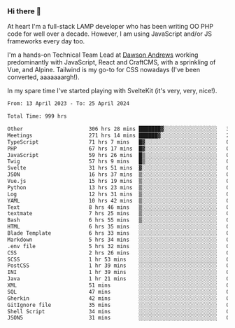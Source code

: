 ### Hi there 👋

<!--
**JamesNock/JamesNock** is a ✨ _special_ ✨ repository because its `README.md` (this file) appears on your GitHub profile.

Here are some ideas to get you started:

- 🔭 I’m currently working on ...
- 🌱 I’m currently learning ...
- 👯 I’m looking to collaborate on ...
- 🤔 I’m looking for help with ...
- 💬 Ask me about ...
- 📫 How to reach me: ...
- 😄 Pronouns: ...
- ⚡ Fun fact: ...
-->
At heart I'm a full-stack LAMP developer who has been writing OO PHP code for well over a decade. However, I am using JavaScript and/or JS frameworks every day too.

I'm a hands-on Technical Team Lead at [Dawson Andrews](https://www.dawsonandrews.com/) working predominantly with JavaScript, React and CraftCMS, with a sprinkling of Vue, and Alpine. Tailwind is my go-to for CSS nowadays (I've been converted, aaaaaaargh!).

In my spare time I've started playing with SvelteKit (it's very, very, nice!).

<!--START_SECTION:waka-->

```txt
From: 13 April 2023 - To: 25 April 2024

Total Time: 999 hrs

Other                     306 hrs 28 mins ███████▓░░░░░░░░░░░░░░░░░   30.69 %
Meetings                  271 hrs 14 mins ██████▓░░░░░░░░░░░░░░░░░░   27.16 %
TypeScript                71 hrs 7 mins   █▓░░░░░░░░░░░░░░░░░░░░░░░   07.12 %
PHP                       67 hrs 17 mins  █▓░░░░░░░░░░░░░░░░░░░░░░░   06.74 %
JavaScript                59 hrs 26 mins  █▒░░░░░░░░░░░░░░░░░░░░░░░   05.95 %
Twig                      57 hrs 9 mins   █▒░░░░░░░░░░░░░░░░░░░░░░░   05.72 %
Svelte                    31 hrs 51 mins  ▓░░░░░░░░░░░░░░░░░░░░░░░░   03.19 %
JSON                      16 hrs 37 mins  ▒░░░░░░░░░░░░░░░░░░░░░░░░   01.66 %
Vue.js                    15 hrs 19 mins  ▒░░░░░░░░░░░░░░░░░░░░░░░░   01.53 %
Python                    13 hrs 23 mins  ▒░░░░░░░░░░░░░░░░░░░░░░░░   01.34 %
Log                       12 hrs 31 mins  ▒░░░░░░░░░░░░░░░░░░░░░░░░   01.25 %
YAML                      10 hrs 42 mins  ▒░░░░░░░░░░░░░░░░░░░░░░░░   01.07 %
Text                      8 hrs 46 mins   ▒░░░░░░░░░░░░░░░░░░░░░░░░   00.88 %
textmate                  7 hrs 25 mins   ▒░░░░░░░░░░░░░░░░░░░░░░░░   00.74 %
Bash                      6 hrs 55 mins   ▒░░░░░░░░░░░░░░░░░░░░░░░░   00.69 %
HTML                      6 hrs 35 mins   ░░░░░░░░░░░░░░░░░░░░░░░░░   00.66 %
Blade Template            6 hrs 33 mins   ░░░░░░░░░░░░░░░░░░░░░░░░░   00.66 %
Markdown                  5 hrs 34 mins   ░░░░░░░░░░░░░░░░░░░░░░░░░   00.56 %
.env file                 5 hrs 32 mins   ░░░░░░░░░░░░░░░░░░░░░░░░░   00.56 %
CSS                       2 hrs 26 mins   ░░░░░░░░░░░░░░░░░░░░░░░░░   00.25 %
SCSS                      1 hr 53 mins    ░░░░░░░░░░░░░░░░░░░░░░░░░   00.19 %
PostCSS                   1 hr 39 mins    ░░░░░░░░░░░░░░░░░░░░░░░░░   00.17 %
INI                       1 hr 39 mins    ░░░░░░░░░░░░░░░░░░░░░░░░░   00.17 %
Java                      1 hr 21 mins    ░░░░░░░░░░░░░░░░░░░░░░░░░   00.14 %
XML                       51 mins         ░░░░░░░░░░░░░░░░░░░░░░░░░   00.09 %
SQL                       47 mins         ░░░░░░░░░░░░░░░░░░░░░░░░░   00.08 %
Gherkin                   42 mins         ░░░░░░░░░░░░░░░░░░░░░░░░░   00.07 %
GitIgnore file            35 mins         ░░░░░░░░░░░░░░░░░░░░░░░░░   00.06 %
Shell Script              34 mins         ░░░░░░░░░░░░░░░░░░░░░░░░░   00.06 %
JSON5                     31 mins         ░░░░░░░░░░░░░░░░░░░░░░░░░   00.05 %
```

<!--END_SECTION:waka-->
